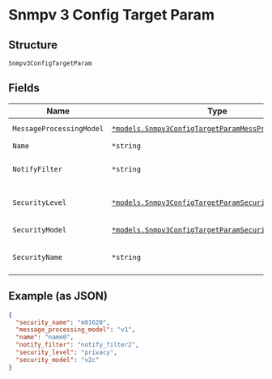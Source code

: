 
# Snmpv 3 Config Target Param

## Structure

`Snmpv3ConfigTargetParam`

## Fields

| Name | Type | Tags | Description |
|  --- | --- | --- | --- |
| `MessageProcessingModel` | [`*models.Snmpv3ConfigTargetParamMessProcessModelEnum`](../../doc/models/snmpv-3-config-target-param-mess-process-model-enum.md) | Optional | enum: `v1`, `v2c`, `v3` |
| `Name` | `*string` | Optional | - |
| `NotifyFilter` | `*string` | Optional | refer to profile-name in notify_filter |
| `SecurityLevel` | [`*models.Snmpv3ConfigTargetParamSecurityLevelEnum`](../../doc/models/snmpv-3-config-target-param-security-level-enum.md) | Optional | enum: `authentication`, `none`, `privacy` |
| `SecurityModel` | [`*models.Snmpv3ConfigTargetParamSecurityModelEnum`](../../doc/models/snmpv-3-config-target-param-security-model-enum.md) | Optional | enum: `usm`, `v1`, `v2c` |
| `SecurityName` | `*string` | Optional | refer to security_name in usm |

## Example (as JSON)

```json
{
  "security_name": "m01620",
  "message_processing_model": "v1",
  "name": "name0",
  "notify_filter": "notify_filter2",
  "security_level": "privacy",
  "security_model": "v2c"
}
```

